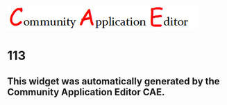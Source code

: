 ![CAE](https://github.com/PhilCAEOrg/frontendComponent-113/blob/gh-pages/img/logo.png)  

113
===================


This widget was automatically generated by the Community Application Editor CAE.  
---------------
